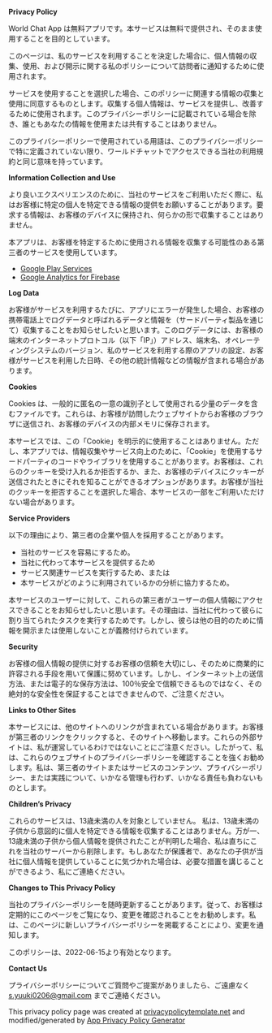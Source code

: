 **Privacy Policy**

 World Chat App は無料アプリです。本サービスは無料で提供され、そのまま使用することを目的としています。

このページは、私のサービスを利用することを決定した場合に、個人情報の収集、使用、および開示に関する私のポリシーについて訪問者に通知するために使用されます。

サービスを使用することを選択した場合、このポリシーに関連する情報の収集と使用に同意するものとします。収集する個人情報は、サービスを提供し、改善するために使用されます。このプライバシーポリシーに記載されている場合を除き、誰ともあなたの情報を使用または共有することはありません。

このプライバシーポリシーで使用されている用語は、このプライバシーポリシーで特に定義されていない限り、ワールドチャットでアクセスできる当社の利用規約と同じ意味を持っています。

**Information Collection and Use**

より良いエクスペリエンスのために、当社のサービスをご利用いただく際に、私はお客様に特定の個人を特定できる情報の提供をお願いすることがあります。要求する情報は、お客様のデバイスに保持され、何らかの形で収集することはありません。

本アプリは、お客様を特定するために使用される情報を収集する可能性のある第三者のサービスを使用しています。

*   [Google Play Services](https://www.google.com/policies/privacy/)
*   [Google Analytics for Firebase](https://firebase.google.com/policies/analytics)

**Log Data**

お客様がサービスを利用するたびに、アプリにエラーが発生した場合、お客様の携帯電話上でログデータと呼ばれるデータと情報を（サードパーティ製品を通じて）収集することをお知らせしたいと思います。このログデータには、お客様の端末のインターネットプロトコル（以下「IP」）アドレス、端末名、オペレーティングシステムのバージョン、私のサービスを利用する際のアプリの設定、お客様がサービスを利用した日時、その他の統計情報などの情報が含まれる場合があります。

**Cookies**

Cookies は、一般的に匿名の一意の識別子として使用される少量のデータを含むファイルです。これらは、お客様が訪問したウェブサイトからお客様のブラウザに送信され、お客様のデバイスの内部メモリに保存されます。

本サービスでは、この「Cookie」を明示的に使用することはありません。ただし、本アプリでは、情報収集やサービス向上のために、「Cookie」を使用するサードパーティのコードやライブラリを使用することがあります。お客様は、これらのクッキーを受け入れるか拒否するか、また、お客様のデバイスにクッキーが送信されたときにそれを知ることができるオプションがあります。お客様が当社のクッキーを拒否することを選択した場合、本サービスの一部をご利用いただけない場合があります。

**Service Providers**

以下の理由により、第三者の企業や個人を採用することがあります。

*  当社のサービスを容易にするため。
*  当社に代わって本サービスを提供するため
*  サービス関連サービスを実行するため、または
*  本サービスがどのように利用されているかの分析に協力するため。

本サービスのユーザーに対して、これらの第三者がユーザーの個人情報にアクセスできることをお知らせしたいと思います。その理由は、当社に代わって彼らに割り当てられたタスクを実行するためです。しかし、彼らは他の目的のために情報を開示または使用しないことが義務付けられています。

**Security**

お客様の個人情報の提供に対するお客様の信頼を大切にし、そのために商業的に許容される手段を用いて保護に努めています。しかし、インターネット上の送信方法、または電子的な保存方法は、100％安全で信頼できるものではなく、その絶対的な安全性を保証することはできませんので、ご注意ください。

**Links to Other Sites**

本サービスには、他のサイトへのリンクが含まれている場合があります。お客様が第三者のリンクをクリックすると、そのサイトへ移動します。これらの外部サイトは、私が運営しているわけではないことにご注意ください。したがって、私は、これらのウェブサイトのプライバシーポリシーを確認することを強くお勧めします。私は、第三者のサイトまたはサービスのコンテンツ、プライバシーポリシー、または実践について、いかなる管理も行わず、いかなる責任も負わないものとします。

**Children’s Privacy**

これらのサービスは、13歳未満の人を対象としていません。 私は、13歳未満の子供から意図的に個人を特定できる情報を収集することはありません。万が一、13歳未満の子供から個人情報を提供されたことが判明した場合、私は直ちにこれを当社のサーバーから削除します。もしあなたが保護者で、あなたの子供が当社に個人情報を提供していることに気づかれた場合は、必要な措置を講じることができるよう、私にご連絡ください。

**Changes to This Privacy Policy**

当社のプライバシーポリシーを随時更新することがあります。従って、お客様は定期的にこのページをご覧になり、変更を確認されることをお勧めします。私は、このページに新しいプライバシーポリシーを掲載することにより、変更を通知します。

このポリシーは、2022-06-15より有効となります。

**Contact Us**

プライバシーポリシーについてご質問やご提案がありましたら、ご遠慮なく s.yuuki0206@gmail.com までご連絡ください。

This privacy policy page was created at [privacypolicytemplate.net](https://privacypolicytemplate.net) and modified/generated by [App Privacy Policy Generator](https://app-privacy-policy-generator.nisrulz.com/)